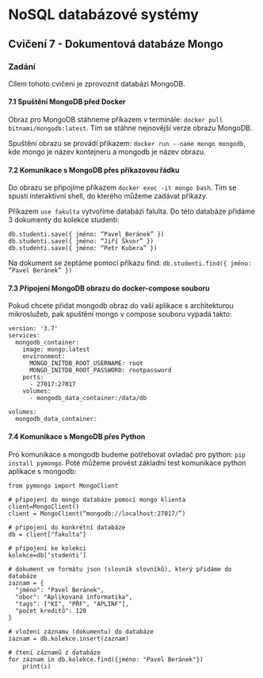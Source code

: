 # NoSQL databázové systémy

## Cvičení 7 - Dokumentová databáze Mongo

### Zadání

Cílem tohoto cvičení je zprovoznit databázi MongoDB.

#### 7.1 Spuštění MongoDB před Docker

Obraz pro MongoDB stáhneme příkazem v terminále: ```docker pull bitnami/mongodb:latest```. Tím se stáhne nejnovější verze obrazu MongoDB. 

Spuštění obrazu se provádí příkazem: ```docker run --name mongo mongodb```, kde mongo je název kontejneru a mongodb je název obrazu.

#### 7.2 Komunikace s MongoDB přes příkazovou řádku

Do obrazu se připojíme příkazem ```docker exec -it mongo bash```. Tím se spustí interaktivní shell, do kterého můžeme zadávat příkazy.

Příkazem ```use fakulta``` vytvoříme databázi falulta. Do této databáze přidáme 3 dokumenty do kolekce studenti:

```
db.studenti.save({ jméno: “Pavel Beránek” })
db.studenti.save({ jméno: “Jiří Škvor” })
db.studenti.save({ jméno: “Petr Kubera” })
```

Na dokument se zeptáme pomocí příkazu find: ```db.studenti.find({ jméno: “Pavel Beránek” })```

#### 7.3 Připojení MongoDB obrazu do docker-compose souboru

Pokud chcete přidat mongodb obraz do vaší aplikace s architekturou mikroslužeb, pak spuštění mongo v compose souboru vypadá takto:
```
version: '3.7'
services:
  mongodb_container:
    image: mongo:latest
    environment:
      MONGO_INITDB_ROOT_USERNAME: root
      MONGO_INITDB_ROOT_PASSWORD: rootpassword
    ports:
      - 27017:27017
    volumes:
      - mongodb_data_container:/data/db

volumes:
  mongodb_data_container:
```

#### 7.4 Komunikace s MongoDB přes Python

Pro komunikace s mongodb budeme potřebovat ovladač pro python: ```pip install pymongo```. Poté můžeme provést základní test komunikace python aplikace s mongodb:
```
from pymongo import MongoClient
  
# připojení do mongo databáze pomocí mongo klienta
client=MongoClient()
client = MongoClient(“mongodb://localhost:27017/”)
  
# připojení do konkrétní databáze
db = client["fakulta"]
  
# připojení ke kolekci
kolekce=db[‘studenti’]
  
# dokument ve formátu json (slovník slovníků), který přidáme do databáze
zaznam = {
  "jméno": "Pavel Beránek", 
  "obor": "Aplikovaná informatika", 
  "tags": ["KI", "PŘF", "APLINF"], 
  "počet kreditů": 120
}
  
# vložení záznamu (dokumentu) do databáze
zaznam = db.kolekce.insert(zaznam)

# čtení záznamů z databáze
for záznam in db.kolekce.find({jméno: "Pavel Beránek"})
    print(i)

```
